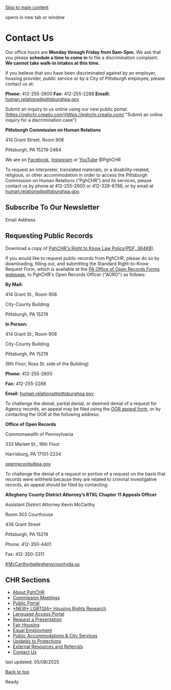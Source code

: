 [Skip to main content](https://www.pittsburghpa.gov/City-Government/Boards-Authorities-Commissions/List-of-Boards-Authorities-Commissions/Commission-on-Human-Relations/Contact-Us#main-content)

opens in new tab or window

# Contact Us

Our office hours are **Monday through Friday from 9am-5pm.** We ask that you please **schedule a time to come in** to file a discrimination complaint. **We cannot take walk-in intakes at this time.**

If you believe that you have been discriminated against by an employer, housing provider, public service or by a City of Pittsburgh employee, please contact us at:

**Phone:** 412-255-2600 **Fax:** 412-255-2288 **Emaill:** [human.relations@pittsburghpa.gov](mailto:human.relations@pittsburghpa.gov)

Submit an inquiry to us online using our new public portal: [https://pghchr.creatio.com](https://pghchr.creatio.com/ "Submit an online inquiry for a discrimination case")

**Pittsburgh Commission on Human Relations**

414 Grant Street, Room 908

Pittsburgh, PA 15219-2464

We are on [Facebook](https://www.facebook.com/PghCHR/), [Instagram](https://www.instagram.com/pghchr/) or [YouTube](https://www.youtube.com/@pghchr "Visit our YouTube page") @PghCHR

To request an interpreter, translated materials, or a disability-related, religious, or other accommodation in order to access the Pittsburgh Commission on Human Relations (“PghCHR”) and its services, please contact us by phone at 412-255-2600 or 412-328-6786, or by email at [human.relations@pittsburghpa.gov](mailto:human.relations@pittsburghpa.gov).

## Subscribe To Our Newsletter

Email Address

## Requesting Public Records

Download a copy of [PghCHR's Right to Know Law Policy(PDF, 364KB)](https://www.pittsburghpa.gov/files/assets/city/v/1/bac/documents/chr/16708_rtkl_policy.pdf).

If you would like to request public records from PghCHR, please do so by downloading, filling out, and submitting the Standard Right-to-Know Request Form, which is available at the [PA Office of Open Records Forms webpage](https://www.openrecords.pa.gov/RTKL/Forms.cfm), to PghCHR's Open Records Officer ("AORO") as follows:

**By Mail:**

414 Grant St., Room 908

City-County Building

Pittsburgh, PA 15219

**In Person:**

414 Grant St., Room 908

City-County Building

Pittsburgh, PA 15219

(9th Floor, Ross St. side of the Building)

**Phone:** 412-255-2600

**Fax:** 412-255-2288

**Email:** [human.relations@pittsburghpa.gov](mailto:human.relations@pittsburghpa.gov)

To challenge the denial, partial denial, or deemed denial of a request for Agency records, an appeal may be filed using the [OOR appeal form](https://www.openrecords.pa.gov/Appeals/AppealForm.cfm), or by contacting the OOR at the following address:

**Office of Open Records**

Commonwealth of Pennsylvania

333 Market St., 16th Floor

Harrisburg, PA 17101-2234

[openrecords@pa.gov](mailto:openrecords@pa.gov)

To challenge the denial of a request or portion of a request on the basis that records were withheld because they are related to criminal investigative records, an appeal should be filed by contacting:

**Allegheny County District Attorney’s RTKL Chapter 11 Appeals Officer**

Assistant District Attorney Kevin McCarthy

Room 303 Courthouse

436 Grant Street

Pittsburgh, PA 15219

Phone: 412-350-4401

Fax: 412-350-3311

[KMcCarthy@alleghenycountyda.us](mailto:KMcCarthy@alleghenycountyda.us)

## CHR Sections

- [About PghCHR](https://www.pittsburghpa.gov/City-Government/Boards-Authorities-Commissions/List-of-Boards-Authorities-Commissions/Commission-on-Human-Relations/About-PghCHR)
- [Commission Meetings](https://www.pittsburghpa.gov/City-Government/Boards-Authorities-Commissions/List-of-Boards-Authorities-Commissions/Commission-on-Human-Relations/Commission-Meetings)
- [Public Portal](https://www.pittsburghpa.gov/City-Government/Boards-Authorities-Commissions/List-of-Boards-Authorities-Commissions/Commission-on-Human-Relations/Public-Portal)
- [\*NEW\* LGBTQIA+ Housing Rights Research](https://www.pittsburghpa.gov/City-Government/Boards-Authorities-Commissions/List-of-Boards-Authorities-Commissions/Commission-on-Human-Relations/LGBTQIA-Housing-Rights-Research)
- [Language Access Portal](https://www.pittsburghpa.gov/City-Government/Boards-Authorities-Commissions/List-of-Boards-Authorities-Commissions/Commission-on-Human-Relations/Language-Access-Portal)
- [Request a Presentation](https://www.pittsburghpa.gov/City-Government/Boards-Authorities-Commissions/List-of-Boards-Authorities-Commissions/Commission-on-Human-Relations/Request-a-Presentation)
- [Fair Housing](https://www.pittsburghpa.gov/City-Government/Boards-Authorities-Commissions/List-of-Boards-Authorities-Commissions/Commission-on-Human-Relations/Fair-Housing)
- [Equal Employment](https://www.pittsburghpa.gov/City-Government/Boards-Authorities-Commissions/List-of-Boards-Authorities-Commissions/Commission-on-Human-Relations/Equal-Employment)
- [Public Accommodations & City Services](https://www.pittsburghpa.gov/$b9015858-988c-48a4-9473-7c1903df083e4$/City-Government/Boards-Authorities-Commissions/List-of-Boards-Authorities-Commissions/Commission-on-Human-Relations/Public-Accommodations-City-Services)
- [Updates to Protections](https://www.pittsburghpa.gov/City-Government/Boards-Authorities-Commissions/List-of-Boards-Authorities-Commissions/Commission-on-Human-Relations/Updates-to-Protections)
- [External Resources and Referrals](https://www.pittsburghpa.gov/City-Government/Boards-Authorities-Commissions/List-of-Boards-Authorities-Commissions/Commission-on-Human-Relations/External-Resources-and-Referrals)
- [Contact Us](https://www.pittsburghpa.gov/City-Government/Boards-Authorities-Commissions/List-of-Boards-Authorities-Commissions/Commission-on-Human-Relations/Contact-Us)

last updated: 05/08/2025

[Back to top](https://www.pittsburghpa.gov/City-Government/Boards-Authorities-Commissions/List-of-Boards-Authorities-Commissions/Commission-on-Human-Relations/Contact-Us#body-top)

Ready

